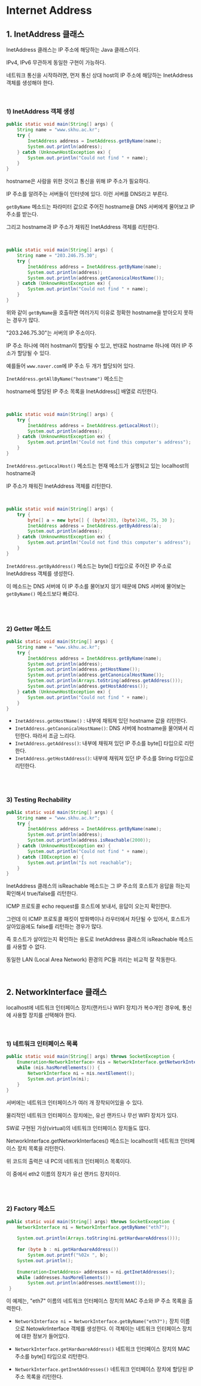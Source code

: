 # Internet Address 



## 1. InetAddress 클래스 

InetAddress 클래스는 IP 주소에 해당하는 Java 클래스이다. 

IPv4, IPv6 무관하게 동일한 구현이 가능하다. 

네트워크 통신을 시작하려면, 먼저 통신 상대 host의 IP 주소에 해당하는 InetAddress 객체를 생성해야 한다. 

<br />

### 1) InetAddress 객체 생성 

```java
public static void main(String[] args) {
    String name = "www.skhu.ac.kr";
    try {
        InetAddress address = InetAddress.getByName(name);
        System.out.println(address);
    } catch (UnknownHostException ex) {
        System.out.println("Could not find " + name);
    }
}
```

hostname은 사람을 위한 것이고 통신을 위해 IP 주소가 필요하다. 

IP 주소를 알려주는 서버들이 인터넷에 있다. 이런 서버를 DNS라고 부른다. 

`getByName` 메소드는 파라미터 값으로 주어진 hostname을 DNS 서버에게 물어보고 IP 주소를 받는다. 

그리고 hostname과 IP 주소가 채워진 InetAddress 객체를 리턴한다. 

<br />


```java
public static void main(String[] args) {
    String name = "203.246.75.30";
    try {
        InetAddress address = InetAddress.getByName(name);
        System.out.println(address);
        System.out.println(address.getCanonicalHostName());
    } catch (UnknownHostException ex) {
        System.out.println("Could not find " + name);
    }
}
```


위와 같이 `getByName`을 호출하면 여러가지 이유로 정확한 hostname을 받아오지 못하는 경우가 많다. 

"203.246.75.30"는 서버의 IP 주소이다. 

IP 주소 하나에 여러 hostman이 할당될 수 있고, 반대로 hostname 하나에 여러 IP 주소가 할당될 수 있다. 

예를들어 `www.naver.com`에 IP 주소 두 개가 할당되어 있다. 

`InetAddress.getAllByName("hostname")` 메소드는

hostname에 할당된 IP 주소 목록을 InetAddress[] 배열로 리턴한다.


<br />


```java
public static void main(String[] args) {
    try {
        InetAddress address = InetAddress.getLocalHost();
        System.out.println(address);
    } catch (UnknownHostException ex) {
        System.out.println("Could not find this computer's address");
    }
}
```

`InetAddress.getLocalHost()` 메소드는 현재 메소드가 실행되고 있는 localhost의 hostname과 

IP 주소가 채워진 InetAddress 객체를 리턴한다.   

<br />

```java
public static void main(String[] args) {
    try {
        byte[] a = new byte[] { (byte)203, (byte)246, 75, 30 };
        InetAddress address = InetAddress.getByAddress(a);
        System.out.println(address);
    } catch (UnknownHostException ex) {
        System.out.println("Could not find this computer's address");
    }
}
```

`InetAddress.getByAddress()` 메소드는 byte[] 타입으로 주어진 IP 주소로 InetAddress 객체를 생성한다. 

이 메소드는 DNS 서버에 이 IP 주소를 물어보지 않기 때문에 DNS 서버에 물어보는 `getByName()` 메소드보다 빠르다. 

<br />
<br />

### 2) Getter 메소드 

```java
public static void main(String[] args) {
    String name = "www.skhu.ac.kr";
    try {
        InetAddress address = InetAddress.getByName(name);
        System.out.println(address);
        System.out.println(address.getHostName());
        System.out.println(address.getCanonicalHostName());
        System.out.println(Arrays.toString(address.getAddress()));
        System.out.println(address.getHostAddress());
    } catch (UnknownHostException ex) {
        System.out.println("Could not find " + name);
    }
}
```

* `InetAddress.getHostName()` : 내부에 채워져 있던 hostname 값을 리턴한다. 
* `InetAddress.getCanonicalHostName()`: DNS 서버에 hostname을 물어봐서 리턴한다. 따라서 조금 느리다. 
* `InetAddress.getAddress()`: 내부에 채워져 있던 IP 주소를 byte[] 타입으로 리턴한다. 
* `InetAddress.getHostAddress()`: 내부에 채워져 있던 IP 주소를 String 타입으로 리턴한다. 

<br /> 
<br /> 

### 3) Testing Rechability  
 
```java
public static void main(String[] args) {
    String name = "www.skhu.ac.kr";
    try {
        InetAddress address = InetAddress.getByName(name);
        System.out.println(address);
        System.out.println(address.isReachable(2000));
    } catch (UnknownHostException ex) {
        System.out.println("Could not find " + name);
    } catch (IOException e) {
        System.out.println("Is not reachable");
    }
}
```


InetAddress 클래스의 isReachable 메소드는 그 IP 주소의 호스트가 응답을 하는지 확인해서 true/false를 리턴한다.

ICMP 프로토콜 echo request를 호스트에 보내서, 응답이 오는지 확인한다.

그런데 이 ICMP 프로토콜 패킷이 방화벽이나 라우터에서 차단될 수 있어서,
호스트가 살아있음에도 false를 리턴하는 경우가 많다.

즉 호스트가 살아있는지 확인하는 용도로
InetAddress 클래스의 isReachable 메소드를 사용할 수 없다.

동일한 LAN (Local Area Network) 환경의 PC들 끼리는 비교적 잘 작동한다.

<br /> 



## 2. NetworkInterface 클래스

localhost에 네트워크 인터페이스 장치(랜카드나 WIFI 장치)가 복수개인 경우에, 통신에 사용할 장치를 선택해야 한다.


<br />

### 1) 네트워크 인터페이스 목록 

```java
public static void main(String[] args) throws SocketException {
    Enumeration<NetworkInterface> nis = NetworkInterface.getNetworkInterfaces();
    while (nis.hasMoreElements()) {
        NetworkInterface ni = nis.nextElement();
        System.out.println(ni);
    }
}
```

서버에는 네트워크 인터페이스가 여러 개 장착되어있을 수 있다.

물리적인 네트워크 인터페이스 장치에는, 유선 랜카드나 무선 WIFI 장치가 있다.



SW로 구현된 가상(virtual)의 네트워크 인터페이스 장치들도 많다.

NetworkInterface.getNetworkInterfaces() 메소드는
localhost의 네트워크 인터페이스 장치 목록을 리턴한다.



위 코드의 출력은 내 PC의 네트워크 인터페이스 목록이다.

이 중에서 eth2 이름의 장치가 유선 랜카드 장치이다.

<br />
<br />

### 2) Factory 메소드 

```java
public static void main(String[] args) throws SocketException {
    NetworkInterface ni = NetworkInterface.getByName("eth7");
    
    System.out.println(Arrays.toString(ni.getHardwareAddress()));
    
    for (byte b : ni.getHardwareAddress())
        System.out.printf("%02x ", b);
    System.out.println();
    
    Enumeration<InetAddress> addresses = ni.getInetAddresses();
    while (addresses.hasMoreElements())
        System.out.println(addresses.nextElement());
 }
```


이 예제는, "eth7" 이름의 네트워크 인터페이스 장치의 MAC 주소와 IP 주소 목록을 출력한다.


* `NetworkInterface ni = NetworkInterface.getByName("eth7");`
   장치 이름으로 NetowkrInterface 객체를 생성한다.
   이 객체이는 네트워크 인터페이스 장치에 대한 정보가 들어있다.


* `NetworkInterface.getHardwareAddress()`
   네트워크 인터페이스 장치의 MAC 주소를 byte[] 타입으로 리턴한다.


* `NetworkInterface.getInetAddresses()`
   네트워크 인터페이스 장치에 할당된 IP 주소 목록을 리턴한다.


<br />

